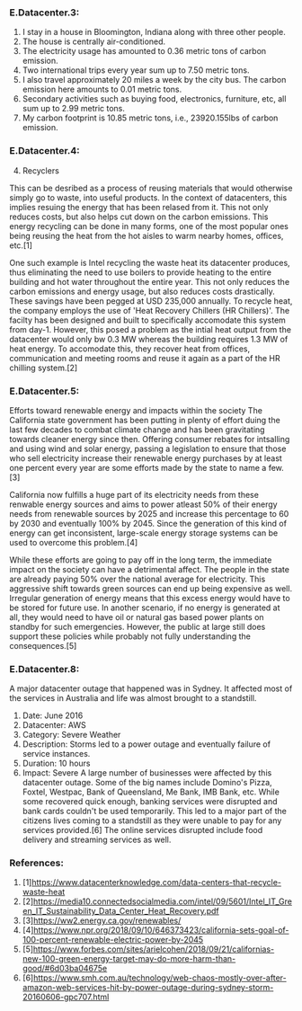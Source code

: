 ### E.Datacenter.3:

1. I stay in a house in Bloomington, Indiana along with three other people.
2. The house is centrally air-conditioned.
3. The electricity usage has amounted to 0.36 metric tons of carbon emission.
4. Two international trips every year sum up to 7.50 metric tons.
5. I also travel approximately 20 miles a week by the city bus. The carbon emission here amounts to 0.01 metric tons.
6. Secondary activities such as buying food, electronics, furniture, etc, all sum up to 2.99 metric tons.
7. My carbon footprint is 10.85 metric tons, i.e., 23920.155lbs of carbon emission.


### E.Datacenter.4:

4. Recyclers

This can be desribed as a process of reusing materials that would otherwise simply go to waste, into useful products. In the context of datacenters, this implies resuing the energy that has been relased from it. This not only reduces costs, but also helps cut down on the carbon emissions. This energy recycling can be done in many forms, one of the most popular ones being reusing the heat from the hot aisles to warm nearby homes, offices, etc.[1]

One such example is Intel recycling the waste heat its datacenter produces, thus eliminating the need to use boilers to provide heating to the entire building and hot water throughout the entire year. This not only reduces the carbon emissions and energy usage, but also reduces costs drastically. These savings have been pegged at USD 235,000 annually. To recycle heat, the company employs the use of 'Heat Recovery Chillers (HR Chillers)'. The facilty has been designed and built to specifically accomodate this system from day-1. However, this posed a problem as the intial heat output from the datacenter would only bw 0.3 MW whereas the building requires 1.3 MW of heat energy. To accomodate this, they recover heat from offices, communication and meeting rooms and reuse it again as a part of the HR chilling system.[2]


### E.Datacenter.5:

Efforts toward renewable energy and impacts within the society
The California state government has been putting in plenty of effort duing the last few decades to combat climate change and has been gravitating towards cleaner energy since then. Offering consumer rebates for intsalling and using wind and solar energy, passing a legislation to ensure that those who sell electricity increase their renewable energy purchases by at least one percent every year are some efforts made by the state to name a few.[3]

California now fulfills a huge part of its electricity needs from these renwable energy sources and aims to power atleast 50% of their energy needs from renewable sources by 2025 and increase this percentage to 60 by 2030 and eventually 100% by 2045. Since the generation of this kind of energy can get inconsistent, large-scale energy storage systems can be used to overcome this problem.[4]

While these efforts are going to pay off in the long term, the immediate impact on the society can have a detrimental affect. The people in the state are already paying 50% over the national average for electricity. This aggressive shift towards green sources can end up being expensive as well. Irregular generation of energy means that this excess energy would have to be stored for future use. In another scenario, if no energy is generated at all, they would need to have oil or natural gas based power plants on standby for such emergencies. However, the public at large still does support these policies while probably not fully understanding the consequences.[5]


### E.Datacenter.8:

A major datacenter outage that happened was in Sydney. It affected most of the services in Australia and life was almost brought to a standstill.
1. Date: June 2016
2. Datacenter: AWS
3. Category: Severe Weather
4. Description: Storms led to a power outage and eventually failure of service instances.
5. Duration: 10 hours
6. Impact: Severe
A large number of businesses were affected by this datacenter outage. Some of the big names include Domino's Pizza, Foxtel, Westpac, Bank of Queensland, Me Bank, IMB Bank, etc. 
While some recovered quick enough, banking services were disrupted and bank cards couldn't be used temporarily. This led to a major part of the citizens lives coming to a standstill as they were unable to pay for any services provided.[6]
The online services disrupted include food delivery and streaming services as well.


### References:

1. [1]https://www.datacenterknowledge.com/data-centers-that-recycle-waste-heat
2. [2]https://media10.connectedsocialmedia.com/intel/09/5601/Intel_IT_Green_IT_Sustainability_Data_Center_Heat_Recovery.pdf
3. [3]https://ww2.energy.ca.gov/renewables/
4. [4]https://www.npr.org/2018/09/10/646373423/california-sets-goal-of-100-percent-renewable-electric-power-by-2045
5. [5]https://www.forbes.com/sites/arielcohen/2018/09/21/californias-new-100-green-energy-target-may-do-more-harm-than-good/#6d03ba04675e
6. [6]https://www.smh.com.au/technology/web-chaos-mostly-over-after-amazon-web-services-hit-by-power-outage-during-sydney-storm-20160606-gpc707.html
